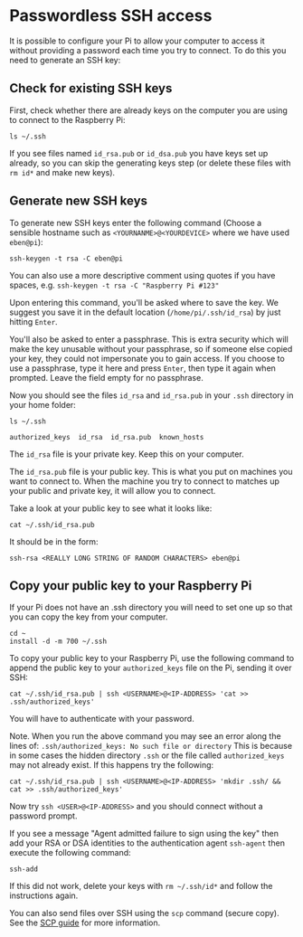 # Passwordless SSH access

It is possible to configure your Pi to allow your computer to access it without providing a password each time you try to connect. To do this you need to generate an SSH key:

## Check for existing SSH keys

First, check whether there are already keys on the computer you are using to connect to the Raspberry Pi:

```
ls ~/.ssh
```

If you see files named `id_rsa.pub` or `id_dsa.pub` you have keys set up already, so you can skip the generating keys step (or delete these files with `rm id*` and make new keys).

## Generate new SSH keys

To generate new SSH keys enter the following command (Choose a sensible hostname such as `<YOURNANME>@<YOURDEVICE>` where we have used `eben@pi`):

```
ssh-keygen -t rsa -C eben@pi
```

You can also use a more descriptive comment using quotes if you have spaces, e.g. `ssh-keygen -t rsa -C "Raspberry Pi #123"`

Upon entering this command, you'll be asked where to save the key. We suggest you save it in the default location (`/home/pi/.ssh/id_rsa`) by just hitting `Enter`.

You'll also be asked to enter a passphrase. This is extra security which will make the key unusable without your passphrase, so if someone else copied your key, they could not impersonate you to gain access. If you choose to use a passphrase, type it here and press `Enter`, then type it again when prompted. Leave the field empty for no passphrase.

Now you should see the files `id_rsa` and `id_rsa.pub` in your `.ssh` directory in your home folder:

```
ls ~/.ssh
```

```
authorized_keys  id_rsa  id_rsa.pub  known_hosts
```

The `id_rsa` file is your private key. Keep this on your computer.

The `id_rsa.pub` file is your public key. This is what you put on machines you want to connect to. When the machine you try to connect to matches up your public and private key, it will allow you to connect.

Take a look at your public key to see what it looks like:

```
cat ~/.ssh/id_rsa.pub
```

It should be in the form:

```
ssh-rsa <REALLY LONG STRING OF RANDOM CHARACTERS> eben@pi
```

## Copy your public key to your Raspberry Pi

If your Pi does not have an .ssh directory you will need to set one up so that you can copy the key from your computer.

```
cd ~
install -d -m 700 ~/.ssh
```

To copy your public key to your Raspberry Pi, use the following command to append the public key to your `authorized_keys` file on the Pi, sending it over SSH:

```
cat ~/.ssh/id_rsa.pub | ssh <USERNAME>@<IP-ADDRESS> 'cat >> .ssh/authorized_keys'
```

You will have to authenticate with your password.

Note. When you run the above command you may see an error along the lines of: `.ssh/authorized_keys: No such file or directory`
This is because in some cases the hidden directory `.ssh` or the file called `authorized_keys` may not already exist.  If this happens try the following:
```
cat ~/.ssh/id_rsa.pub | ssh <USERNAME>@<IP-ADDRESS> 'mkdir .ssh/ && cat >> .ssh/authorized_keys'
```
Now try `ssh <USER>@<IP-ADDRESS>` and you should connect without a password prompt.

If you see a message "Agent admitted failure to sign using the key" then add your RSA or DSA identities to the authentication agent `ssh-agent` then execute the following command:  
```
ssh-add
```

If this did not work, delete your keys with `rm ~/.ssh/id*` and follow the instructions again.

You can also send files over SSH using the `scp` command (secure copy). See the [SCP guide](scp.md) for more information.
